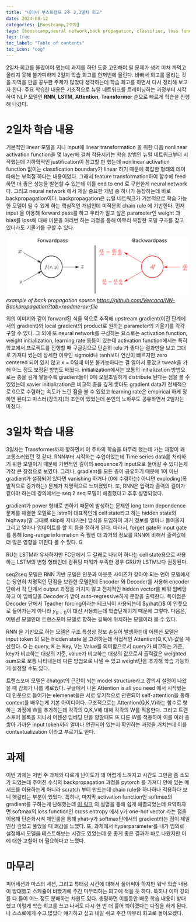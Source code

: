 ```yaml
---
title: "네이버 부스트캠프 2주 2,3일차 회고"
date: 2024-08-12
categories: [Boostcamp,2주차]
tags: [boostcamp,neural network,back propagation, classifier, loss function]
toc: true
toc_label: "Table of contents"
toc_icon: "cog"
---
```


2일차 회고를 올렸어야 됐는데 과제를 하던 도중 고민해야 될 문제가 생겨 미쳐 까먹고 올리지 못해 불가피하게 2일치 학습 회고를 한꺼번에 올린다. 바빠서 회고를 올리는 것을 까먹을 만큼 공부한 주제가 많았다 생각하는데 학습 회고를 하면서 다시 정리해 보고자 한다.
주요 학습한 내용은 기초적으로 뉴럴 네트워크를 트레이닝하는 과정부터 시작하여 NLP 모델인 **RNN**, **LSTM**, **Attention**, **Transformer** 순으로 빠르게 학습을 진행해 나갔다.

# 2일차 학습 내용

기본적인 linear 모델을 지나 input에 linear transformation 을 취한 다음 nonlinear activation function을 몇 layer에 걸쳐 적용시키는 학습 방법인 뉴럴 네트워크부터 시작했는데 기하학적인 justification이 참고할 만 했는데 nonlinear activation function
없이는 classfication boundary가 linear 하기 때문에 복잡한 형태의 데이타에는 부적절 하다는 내용이었다. 그래서 feature transformation하여 함수에 feed하면 더 좋은 성능을 발현할 수 있는데 이를 end to end 로 구현한게 neural network다. 그리고 neural network
에서 제일 중요한 개념 중 하나가 등장하는데 바로 backpropagation이다. backpropagation은 뉴럴 네트워크가 기본적으로 학습 가능한 모델이 될 수 있게 하는 핵심적인 개념인데 미적분의 chain rule 에 기반한다. 먼저 input 을 이용해 forward pass를 하고 우리가 알고 싶은 parameter인
weight 과 bias를 loss에 대해 미분을 여러번 하는 과정을 통해 아무리 복잡한 모델 구조를 갖고 있더라도 기울기를 구할 수 있다.  


![back-pro](/assets/68747470733a2f2f63646e2d696d616765732d312e6d656469756d2e636f6d2f6d61782f313630302f312a71314d374c47694454697277552d344c634671375f512e706e67.png) _example of back propagation source:https://github.com/Vercaca/NN-Backpropagation?tab=readme-ov-file_


위의 이미지와 같이 forward된 식을 역으로 추적해 upstream gradient(이전 단계에서의 gradient)와 local gradient의 product로 원하는 parameter의 기울기를 각각 구할 수 있다. 그 외에 또 neural network를 구성하는 요소로는 activation function, weight initialization, learning rate 등등이 있는데
activation function에서는 특히 학교에서 프로젝트를 진행할 때 구글링으로 단순히 relu 가 좋다는 결과만을 보고 그대로 가져다 썼는데 상세한 이유인 sigmoid나 tanh보다 연산이 빠르지만 zero centered 되어 있지 않고 x = 0일때 미분 불가능하다는 걸 알아서 좋았고 tweak을 가해 어느 정도 보정된 방법도 배웠다.
initialization에서는 보통의 initialization 방법으로는 층을 깊게 쌓을수록 gradient들이 0에 오밀조밀하게 distribute 된다는 점을 볼 수 있었는데 xavier initialization은 비교적 층을 깊게 쌓아도 gradient data가 전체적으로 0으로 수렴하는 속도가 느린 점을 볼 수 있었고 learning rate은 empirical 하게 
정하면 된다고 마스터(강의자)의 조언이 있었는데 본인의 노하우도 공유하면서 2일차는 마쳤다.

# 3일차 학습 내용

3일차는 Transformer까지 향하면서 이 주차의 학습을 마무리 했는데 가는 과정이 꽤 고통스러웠던 것 같다. RNN부터 시작하는 수업이었는데 Time series data를 처리하기 위한 모델이기 때문에 가변적인 길이의 sequence가 input으로 들어갈 수 있다는게 가장 큰 장점으로 보였다. 그러나, gradient를 모든 층이 공유하기 때문에 1이 아닌 gradient가 
설정되어 있다면 vanishing 하거나 (0에 수렴하는) 아니면 exploding(폭발적으로 증가하는) 문제가 치명적으로 느껴졌었다. 또, RNN은 입력과 출력의 길이가 같아야 하는데 강의에서는 seq 2 seq 모델이 해결했다고 추후 설명되었다. 

gradient가 power 형태로 변하기 때문에 발생하는 문제인 long term dependence 문제를 해결한 모델로는 lstm이 대표적인데 cell state라고 하는 hidden state와 
highway(말 그대로 skip해 지나가는) 방식을 도입하여 과거 정보를 얼마나 들여올지 그리고 얼마나 업데이트를 할 지 등을 정하게 된다. 따라서, forget gate와 input gate 를 통해 long-range information 즉 훨씬 더 과거의 정보를 RNN에 비해서 출력값에 더 많은 영향을 끼친다 볼 수 있다. G

RU는 LSTM과 유사하지만 FC단에서 두 갈래로 나뉘어
하나는 cell state용으로 사용하는 LSTM의 변형 형태인데 컴퓨팅 파워가 부족한 경우 GRU가 LSTM보다 권장된다. 

seq2seq 모델은 RNN 기반 모델은 인풋과 아웃풋 사이즈가 같아야 되는 언어 모델에서는 당연히 치명적인 단점을 보완한 모델인데 Encoder 와 Decoder를 사용해 encoder 단에서 각 단계서 output 과정을 거치지 않고 전체적인 hidden vector를 배워 임베딩하고 이 임베딩을 Decoder가 받아 auto-regressive하게 문장을 출력한다. 특이점은 Decoder 단에서 Teacher forcing이라는 테크닉이 사용되는데 $y\hat{}$ 이 인풋으로 들어가는게 아니라 $y_(t-1)$이 대신 사용되는데 학습단계이기 때문에 그렇다. 다음은, 어텐션 모델인데 트랜스포머 모델로 향하는 길목에 위치하는 모델이라 볼 수 있다.

RNN 을 기반으로 하는 모델은 구조 특성상 정보 손실이 발생하는데 어텐션 모델은 input token 의 모든 hidden state 을 고려하는데 직접적인 Attention(Q,K,V) 값을 계산한다. Q 는 query, K 는 Key, V는 Value를 의미함으로서 query가 비교하는 기준, key가 비교하는 대상의 기준, value가 비교하는 대상의 값으로서 출력값은 weighted sum으로 보통 나타내는데 다른 방법으로 나낼 수 있고 weight단을 추가해 학습 가능하게 설정할 수도 있다.  

트랜스포머 모델은 chatgpt의 근간이 되는 model structure라고 강의서 설명이 나왔을 때 감회가 나름 새로웠다. 구글에서 나온 Attention is all you need 에서 시작됐는데 인풋으로 들어가는 elemenet들은 서로 유기적으로 관련되어 self-attention을 통해 context를 배우는게 기본 아이디어다. 구조적으로는 Attention(Q,K,V)라는 함수로 향하는 과정에 W를 추가하는데 각각의 Q,K,V에 대해 각각의 W를 적용한다. 그리고 트랜스포머 블록을 지나서 어텐션 임베딩 단을 향할때도 또 다른 W를 적용하여 이를 여러 층 쌓아 가까운 input token끼리 얼마나 연관되어 있는지 확인하는 과정을 거치는데 이를 contextualization 이라고 부르기도 한다.  

# 과제

이번 과제는 저번 주 과제와 다르게 난이도가 꽤 어렵게 느껴지고 시간도 그만큼 좀 소모가 되었는데 주어진 수식의 backpropagation 과정을 pytorch 를 가져다 안에 있는 메서드를 이용하는게 아니라 scratch 부터 만드는데 chain rule을 하나하나 적용하다 보니 헷갈리는 부분이 있었다. 특히나, 마지막 activation function인 softmax의 gradient를 구하는게 난해했는데 [이 링크]((https://www.michaelpiseno.com/blog/2021/softmax-gradient/)) 의 설명을 통해 쉽게 해결되었는데 요약하자면 softmax의 loss function인 cross entropy 에서 y가 one-hot vector 라는 점을 이용해 단순화시켜 체인룰을 통해 yhat-y가 softmax단에서의 gradient라는 점이 제일 인상 깊었고 풀었을 때 쾌감을 느꼈다. 또, 과제에서 hyperparameter를 내가 임의로 설정해서 모델을 테스트해보는 시간도 있었는데 운 좋게 좋은 결과가 바로 나왔지만 이에 대한 고찰이 더 필요하다고 느꼈다.

# 마무리
피어세션과 마스터 세션, 그리고 튜터링 시간에 대해서 풀어써야 하지만 워낙 학습 내용이 방대했고 스케쥴이 바빴기에 주간 마무리하는 회고에 적을 듯 하다. 특히나 이미 강의를 다 들어 어느 정도 분배하는 차원도 있다. 총평하면 이틀동안 배운 학습 내용이 방대했고 이렇게 학습 회고를 쓰고 나서도 다시 한 번 더 훑어 봐야겠다는 다짐을 하게 된다. 나 스스로에게 수고 많았다 얘기하고 싶고 내일 쉬고 주간 마무리 회고로 돌아오겠다.

